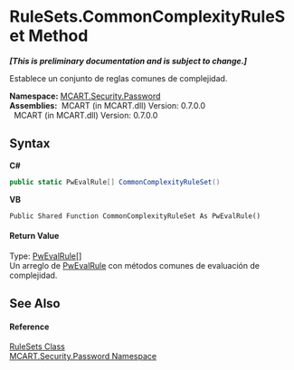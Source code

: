 # RuleSets.CommonComplexityRuleSet Method 
 _**\[This is preliminary documentation and is subject to change.\]**_

Establece un conjunto de reglas comunes de complejidad.

**Namespace:**&nbsp;<a href="dbbe708a-6e0a-d3f8-20a0-94d530d6d526">MCART.Security.Password</a><br />**Assemblies:**&nbsp;&nbsp;MCART (in MCART.dll) Version: 0.7.0.0<br />&nbsp;&nbsp;MCART (in MCART.dll) Version: 0.7.0.0<br />

## Syntax

**C#**<br />
``` C#
public static PwEvalRule[] CommonComplexityRuleSet()
```

**VB**<br />
``` VB
Public Shared Function CommonComplexityRuleSet As PwEvalRule()
```


#### Return Value
Type: <a href="948e40e2-3627-ef3a-b8d7-9dab91b199f0">PwEvalRule</a>[]<br />Un arreglo de <a href="948e40e2-3627-ef3a-b8d7-9dab91b199f0">PwEvalRule</a> con métodos comunes de evaluación de complejidad.

## See Also


#### Reference
<a href="12d592b5-8142-9905-8192-00037f77a515">RuleSets Class</a><br /><a href="dbbe708a-6e0a-d3f8-20a0-94d530d6d526">MCART.Security.Password Namespace</a><br />
